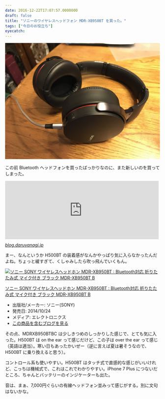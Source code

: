 ```yaml
---
date: 2016-12-22T17:07:57.0000000
draft: false
title: "ソニーのワイヤレスヘッドフォン MDR-XB950BT を買った。"
tags: ["今日のお役立ち"]
eyecatch: 
---
```

<p><span itemscope itemtype="http://schema.org/Photograph"><img src="20161219174616.jpg" alt="f:id:daruyanagi:20161219174616j:plain" title="f:id:daruyanagi:20161219174616j:plain" class="hatena-fotolife" itemprop="image"></span></p><p>この前 Bluetooth ヘッドフォンを買ったばっかりなのに、また新しいのを買ってしまった。</p><p><iframe src="https://hatenablog-parts.com/embed?url=https%3A%2F%2Fblog.daruyanagi.jp%2Fentry%2F2016%2F11%2F11%2F143809" title="ONKYO のワイヤレスヘッドホン H500BT を買ったった - だるろぐ" class="embed-card embed-blogcard" scrolling="no" frameborder="0" style="display: block; width: 100%; height: 190px; max-width: 500px; margin: 10px 0px;"></iframe><cite class="hatena-citation"><a href="https://blog.daruyanagi.jp/entry/2016/11/11/143809">blog.daruyanagi.jp</a></cite></p><p>まー、なんというか H500BT の装着感がなんかやっぱり気に入らなかったんだよね。ちょっと緩すぎて、くしゃみしたら吹っ飛んでいくもん。</p><p><div class="hatena-asin-detail"><a href="http://www.amazon.co.jp/exec/obidos/ASIN/B00MCHE38O/bestylesnet-22/"><img src="https://images-fe.ssl-images-amazon.com/images/I/41fGJX0KbGL._SL160_.jpg" class="hatena-asin-detail-image" alt="ソニー SONY ワイヤレスヘッドホン MDR-XB950BT : Bluetooth対応 折りたたみ式 マイク付き ブラック MDR-XB950BT B" title="ソニー SONY ワイヤレスヘッドホン MDR-XB950BT : Bluetooth対応 折りたたみ式 マイク付き ブラック MDR-XB950BT B"></a><div class="hatena-asin-detail-info"><p class="hatena-asin-detail-title"><a href="http://www.amazon.co.jp/exec/obidos/ASIN/B00MCHE38O/bestylesnet-22/">ソニー SONY ワイヤレスヘッドホン MDR-XB950BT : Bluetooth対応 折りたたみ式 マイク付き ブラック MDR-XB950BT B</a></p><ul><li><span class="hatena-asin-detail-label">出版社/メーカー:</span> ソニー(SONY)</li><li><span class="hatena-asin-detail-label">発売日:</span> 2014/10/24</li><li><span class="hatena-asin-detail-label">メディア:</span> エレクトロニクス</li><li><a href="http://d.hatena.ne.jp/asin/B00MCHE38O/bestylesnet-22" target="_blank">この商品を含むブログを見る</a></li></ul></div><div class="hatena-asin-detail-foot"></div></div></p><p>その点、MDRXB950BTBC は少しきつめのしっかりした感じで、とても気に入った。H500BT は on the ear って感じだけど、この子は over the ear って感じ（英語は適当）。寒い日もあったかいぜー（逆に言えば夏は暑そうなので、H500BT に乗り換えると思う）。</p><p>コントロール系も使いやすい。H500BT はタッチ式で直感的な感じがいいけれど、こっちは機械式で、これはこれでわかりやすい。iPhone 7 Plus につないだところ、ちゃんとバッテリーのインジケーターも出た。</p><p>音は、まぁ、7,000円ぐらいの有線ヘッドフォン並みって感じがする。別に文句はないかな。</p>
